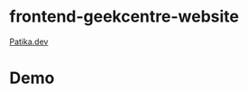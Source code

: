 # frontend-geekcentre-website
[Patika.dev](https://www.patika.dev)

# Demo
[demo]: https://ibb.co/P48ckzB
